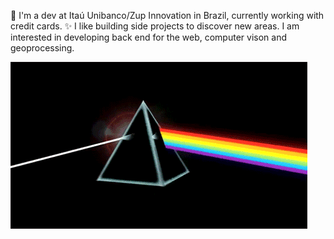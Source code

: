 👋 I'm a dev at Itaú Unibanco/Zup Innovation in Brazil, currently working with credit cards. ✨ I like building side projects to discover new areas. I am interested in developing back end for the web, computer vison and geoprocessing.

![](pink_floyd.gif)
